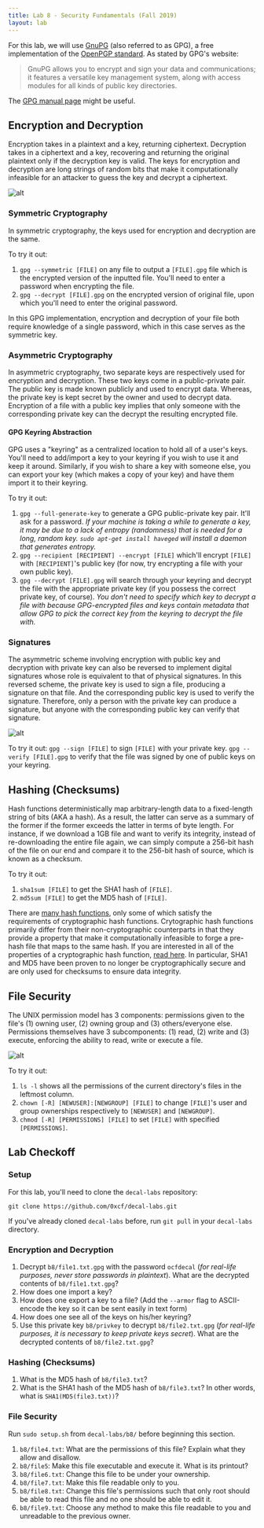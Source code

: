 ```yaml
---
title: Lab 8 - Security Fundamentals (Fall 2019)
layout: lab
---
```


For this lab, we will use [GnuPG](https://gnupg.org) (also referred to as GPG), a free implementation of the [OpenPGP standard](https://openpgp.org/). As stated by GPG's website:
>GnuPG allows you to encrypt and sign your data and communications; it features a versatile key management system, along with access modules for all kinds of public key directories.

The [GPG manual page](https://www.gnupg.org/gph/de/manual/r1023.html) might be useful.

## Encryption and Decryption
Encryption takes in a plaintext and a key, returning ciphertext. Decryption takes in a ciphertext and a key, recovering and returning the original plaintext only if the decryption key is valid. The keys for encryption and decryption are long strings of random bits that make it computationally infeasible for an attacker to guess the key and decrypt a ciphertext.

![alt](https://docs.oracle.com/cd/E19424-01/820-4811/images/scrypt.gif)

### Symmetric Cryptography
In symmetric cryptography, the keys used for encryption and decryption are the same. 

To try it out: 
1. `gpg --symmetric [FILE]` on any file to output a `[FILE].gpg` file which is the encrypted version of the inputted file. You'll need to enter a password when encrypting the file.
2. `gpg --decrypt [FILE].gpg` on the encrypted version of original file, upon which you'll need to enter the original password.

In this GPG implementation, encryption and decryption of your file both require knowledge of a single password, which in this case serves as the symmetric key. 

### Asymmetric Cryptography
In asymmetric cryptography, two separate keys are respectively used for encryption and decryption. These two keys come in a public-private pair. The public key is made known publicly and used to encrypt data. Whereas, the private key is kept secret by the owner and used to decrypt data. Encryption of a file with a public key implies that only someone with the corresponding private key can the decrypt the resulting encrypted file.

#### GPG Keyring Abstraction
GPG uses a "keyring" as a centralized location to hold all of a user's keys. You'll need to add/import a key to your keyring if you wish to use it and keep it around. Similarly, if you wish to share a key with someone else, you can export your key (which makes a copy of your key) and have them import it to their keyring. 

To try it out:
1. `gpg --full-generate-key` to generate a GPG public-private key pair. It'll ask for a password.
*If your machine is taking a while to generate a key, it may be due to a lack of entropy (randomness) that is needed for a long, random key. `sudo apt-get install haveged` will install a daemon that generates entropy.*
2. `gpg --recipient [RECIPIENT] --encrypt [FILE]` which'll encrypt `[FILE]` with `[RECIPIENT]`'s public key (for now, try encrypting a file with your own public key). 
3. `gpg --decrypt [FILE].gpg` will search through your keyring and decrypt the file with the appropriate private key (if you possess the correct private key, of course). 
*You don't need to specify which key to decrypt a file with because GPG-encrypted files and keys contain metadata that allow GPG to pick the correct key from the keyring to decrypt the file with.*

### Signatures
The asymmetric scheme involving encryption with public key and decryption with private key can also be reversed to implement digital signatures whose role is equivalent to that of physical signatures. In this reversed scheme, the private key is used to sign a file, producing a signature on that file. And the corresponding public key is used to verify the signature. Therefore, only a person with the private key can produce a signature, but anyone with the corresponding public key can verify that signature.

![alt](https://upload.wikimedia.org/wikipedia/commons/thumb/4/4d/Illustration_of_digital_signature.svg/1920px-Illustration_of_digital_signature.svg.png)

To try it out:
`gpg --sign [FILE]` to sign `[FILE]` with your private key. `gpg --verify [FILE].gpg` to verify that the file was signed by one of public keys on your keyring. 

## Hashing (Checksums)
Hash functions deterministically map arbitrary-length data to a fixed-length string of bits (AKA a hash). As a result, the latter can serve as a summary of the former if the former exceeds the latter in terms of byte length. For instance, if we download a 1GB file and want to verify its integrity, instead of re-downloading the entire file again, we can simply compute a 256-bit hash of the file on our end and compare it to the 256-bit hash of source, which is known as a checksum.

To try it out:
1. `sha1sum [FILE]` to get the SHA1 hash of `[FILE]`.
2. `md5sum [FILE]` to get the MD5 hash of `[FILE]`.

There are [many hash functions](https://en.wikipedia.org/wiki/List_of_hash_functions), only some of which satisfy the requirements of cryptographic hash functions. Crytographic hash functions primarily differ from their non-cryptographic counterparts in that they provide a property that make it computationally infeasible to forge a pre-hash file that maps to the same hash. If you are interested in all of the properties of a cryptographic hash function, [read here](https://en.wikipedia.org/wiki/Cryptographic_hash_function). In particular, SHA1 and MD5 have been proven to no longer be cryptographically secure and are only used for checksums to ensure data integrity.


## File Security
The UNIX permission model has 3 components: permissions given to the file's (1) owning user, (2) owning group and (3) others/everyone else. Permissions themselves have 3 subcomponents: (1) read, (2) write and (3) execute, enforcing the ability to read, write or execute a file.

![alt](https://www.comentum.com/images/permissions.jpg)

To try it out:
1. `ls -l` shows all the permissions of the current directory's files in the leftmost column.
2. `chown [-R] [NEWUSER]:[NEWGROUP] [FILE]` to change `[FILE]`'s  user and group ownerships respectively to `[NEWUSER]` and `[NEWGROUP]`.
3. `chmod [-R] [PERMISSIONS] [FILE]` to set `[FILE]` with specified `[PERMISSIONS]`.

## Lab Checkoff

### Setup
For this lab, you'll need to clone the `decal-labs` repository:
   
   `git clone https://github.com/0xcf/decal-labs.git`
   
If you've already cloned `decal-labs` before, run `git pull` in your `decal-labs` directory.

### Encryption and Decryption
1. Decrypt `b8/file1.txt.gpg` with the password `ocfdecal` (*for real-life purposes, never store passwords in plaintext*). What are the decrypted contents of `b8/file1.txt.gpg`?
2. How does one import a key?
3. How does one export a key to a file? (Add the `--armor` flag to ASCII-encode the key so it can be sent easily in text form)
4. How does one see all of the keys on his/her keyring?
5. Use this private key `b8/privkey` to decrypt `b8/file2.txt.gpg` (*for real-life purposes, it is necessary to keep private keys secret*). What are the decrypted contents of `b8/file2.txt.gpg`?

### Hashing (Checksums)
1. What is the MD5 hash of `b8/file3.txt`?
2. What is the SHA1 hash of the MD5 hash of `b8/file3.txt`? In other words, what is `SHA1(MD5(file3.txt))`?

### File Security
Run `sudo setup.sh` from `decal-labs/b8/` before beginning this section.

1. `b8/file4.txt`: What are the permissions of this file? Explain what they allow and disallow.
2. `b8/file5`: Make this file executable and execute it. What is its printout?
3. `b8/file6.txt`: Change this file to be under your ownership.
4. `b8/file7.txt`: Make this file readable only to you. 
5. `b8/file8.txt`: Change this file's permissions such that only root should be able to read this file and no one should be able to edit it.
6. `b8/file9.txt`: Choose any method to make this file readable to you and unreadable to the previous owner.